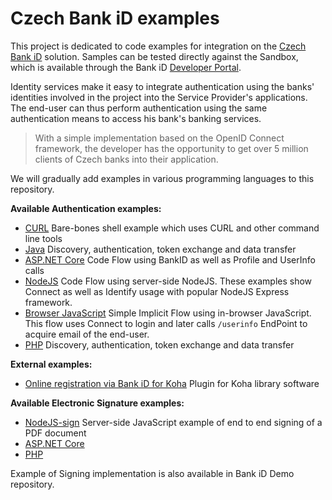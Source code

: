# Czech Bank iD examples

This project is dedicated to code examples for integration on the [Czech Bank iD](https://www.bankid.cz) solution. Samples can be tested directly against the Sandbox, which is available through the Bank iD [Developer Portal](https://developer.bankid.cz).

Identity services make it easy to integrate authentication using the banks' identities involved in the project into the Service Provider's applications. The end-user can thus perform authentication using the same authentication means to access his bank's banking services.

> With a simple implementation based on the OpenID Connect framework, the developer has the opportunity to get over 5 million clients of Czech banks into their application.

We will gradually add examples in various programming languages to this repository.

**Available Authentication examples:**

- [CURL](/curl) Bare-bones shell example which uses CURL and other command line tools
- [Java](/java) Discovery, authentication, token exchange and data transfer
- [ASP.NET Core](/aspnet) Code Flow using BankID as well as Profile and UserInfo calls
- [NodeJS](/nodejs) Code Flow using server-side NodeJS. These examples show Connect as well as Identify usage with popular NodeJS Express framework.
- [Browser JavaScript](/javascript) Simple Implicit Flow using in-browser JavaScript. This flow uses Connect to login and later calls `/userinfo` EndPoint to acquire email of the end-user.
- [PHP](/php) Discovery, authentication, token exchange and data transfer

**External examples:**
- [Online registration via Bank iD for Koha](https://gitlab.com/open-source-knihovna/online-registration-bank-id-for-koha) Plugin for Koha library software

**Available Electronic Signature examples:**

- [NodeJS-sign](/nodejs-sign) Server-side JavaScript example of end to end signing of a PDF document
- [ASP.NET Core](/aspnet-sign)
- [PHP](https://github.com/BankovniIdentita/bankid-php-client)

Example of Signing implementation is also available in Bank iD Demo repository.
